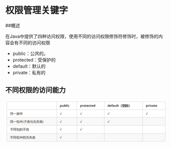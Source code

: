 # 权限管理关键字
##概述

在Java中提供了四种访问权限，使用不同的访问权限修饰符修饰时，被修饰的内容会有不同的访问权限

- public：公共的。
- protected：受保护的
- default：默认的
- private：私有的
 
## 不同权限的访问能力 

![](../img/权限修饰符.png)
